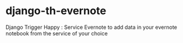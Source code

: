 django-th-evernote
==================

Django Trigger Happy : Service Evernote to add data in your     evernote notebook from the service of your choice
